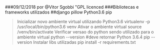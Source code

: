 ###09/12/2018 por @Vitor Sgobbi
"GPL licenced
###Bibliotecas e frameworks utilizados 
##django pillow Python3.6 pip

> Inicializar novo ambiente virtual utilizando Python3.6
virtualenv -p /usr/local/bin/python3.6 venv
> Ativar o ambiente virtual
source /venv/bin/activate
> Verificar versao do python sendo utilizado para o ambiente virtual
python --version #deve retornar Python 3.6.4
pip --version
> Instalar libs utilizadas
pip install -r requirements.txt

